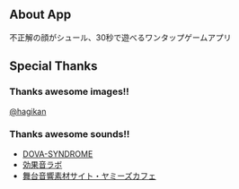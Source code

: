## About App
不正解の顔がシュール、30秒で遊べるワンタップゲームアプリ

## Special Thanks

### Thanks awesome images!!
[@hagikan](https://twitter.com/hagikan)

### Thanks awesome sounds!!
* [DOVA-SYNDROME](http://dova-s.jp)
* [効果音ラボ](http://soundeffect-lab.info)
* [舞台音響素材サイト・ヤミーズカフェ](http://yamicafe.nekonikoban.org)
